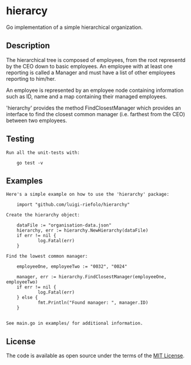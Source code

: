 # hierarcy

Go implementation of a simple hierarchical organization.


## Description

The hierarchical tree is composed of employees, from the root representd by the
CEO down to basic employees.
An employee with at least one reporting is called a Manager and must have a
list of other employees reporting to him/her.

An employee is represented by an employee node containing information such as ID,
name and a map containing their managed employees.

'hierarchy' provides the method FindClosestManager which provides
an interface to find the closest common manager (i.e. farthest from the CEO)
between two employees.


## Testing

    Run all the unit-tests with:

        go test -v


## Examples

	Here's a simple example on how to use the 'hierarchy' package:

		import "github.com/luigi-riefolo/hierarchy"

	Create the hierarchy object:

		dataFile := "organisation-data.json"
        hierarchy, err := hierarchy.NewHierarchy(dataFile)
        if err != nil {
                log.Fatal(err)
        }

	Find the lowest common manager:

        employeeOne, employeeTwo := "0032", "0024"

        manager, err := hierarchy.FindClosestManager(employeeOne, employeeTwo)
        if err != nil {
                log.Fatal(err)
        } else {
                fmt.Println("Found manager: ", manager.ID)
        }


	See main.go in examples/ for additional information.


## License

The code is available as open source under the terms of the [MIT License](http://opensource.org/licenses/MIT).
